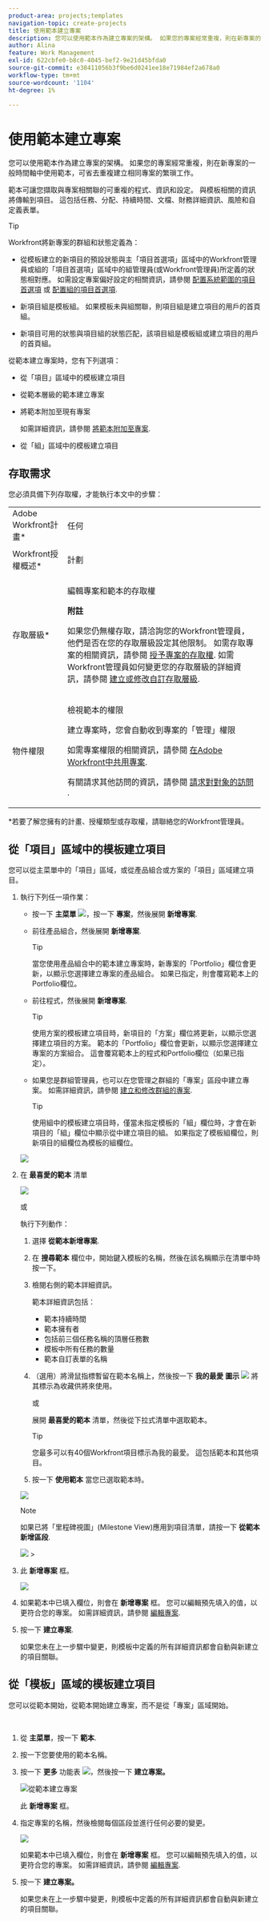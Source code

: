 ```yaml
---
product-area: projects;templates
navigation-topic: create-projects
title: 使用範本建立專案
description: 您可以使用範本作為建立專案的架構。 如果您的專案經常重複，則在新專案的一般時間軸中使用範本，可省去重複建立相同專案的繁瑣工作。
author: Alina
feature: Work Management
exl-id: 622cbfe0-b8c0-4045-bef2-9e21d45bfda0
source-git-commit: e38411056b3f9be6d0241ee18e71984ef2a678a0
workflow-type: tm+mt
source-wordcount: '1104'
ht-degree: 1%

---
```


# 使用範本建立專案

您可以使用範本作為建立專案的架構。 如果您的專案經常重複，則在新專案的一般時間軸中使用範本，可省去重複建立相同專案的繁瑣工作。

範本可讓您擷取與專案相關聯的可重複的程式、資訊和設定。 與模板相關的資訊將傳輸到項目。 這包括任務、分配、持續時間、文檔、財務詳細資訊、風險和自定義表單。

>[!TIP]
>
>Workfront將新專案的群組和狀態定義為：
>
>* 從模板建立的新項目的預設狀態與主「項目首選項」區域中的Workfront管理員或組的「項目首選項」區域中的組管理員(或Workfront管理員)所定義的狀態相對應。 如需設定專案偏好設定的相關資訊，請參閱 [配置系統範圍的項目首選項](../../../administration-and-setup/set-up-workfront/configure-system-defaults/set-project-preferences.md) 或 [配置組的項目首選項](../../../administration-and-setup/manage-groups/create-and-manage-groups/configure-project-preferences-group.md).
>
>* 新項目組是模板組。 如果模板未與組關聯，則項目組是建立項目的用戶的首頁組。
>
>* 新項目可用的狀態與項目組的狀態匹配，該項目組是模板組或建立項目的用戶的首頁組。


從範本建立專案時，您有下列選項：

* 從「項目」區域中的模板建立項目
* 從範本層級的範本建立專案
* 將範本附加至現有專案

   如需詳細資訊，請參閱 [將範本附加至專案](../../../manage-work/projects/create-and-manage-templates/attach-template-to-project.md).

* 從「組」區域中的模板建立項目

## 存取需求

<!--drafted for P&P:

<table style="table-layout:auto"> 
 <col> 
 <col> 
 <tbody> 
  <tr> 
   <td role="rowheader">Adobe Workfront plan*</td> 
   <td> <p>Any </p> </td> 
  </tr> 
  <tr> 
   <td role="rowheader">Workfront license*</td> 
   <td> <p>Current license: Standard </p>
   Or
   <p>Legacy license: Plan </p>
    </td> 
  </tr> 
  <tr> 
   <td role="rowheader">Access level configurations*</td> 
   <td> <p>Edit access to Projects and to Templates</p> <p><b>NOTE</b>
   
   If you still don't have access, ask your Workfront administrator if they set additional restrictions in your access level. For information about access to projects, see <a href="../../../administration-and-setup/add-users/configure-and-grant-access/grant-access-projects.md" class="MCXref xref">Grant access to projects</a>. For information on how a Workfront administrator can change your access level, see <a href="../../../administration-and-setup/add-users/configure-and-grant-access/create-modify-access-levels.md" class="MCXref xref">Create or modify custom access levels</a>. </p> </td> 
  </tr> 
  <tr> 
   <td role="rowheader">Object permissions</td> 
   <td> <p>View permissions to a template</p> <p>When you create a project you automatically receive Manage permissions to the project </p> <p> For information about project permissions, see <a href="../../../workfront-basics/grant-and-request-access-to-objects/share-a-project.md" class="MCXref xref">Share a project in Adobe Workfront</a>.</p> <p>For information on requesting additional access, see <a href="../../../workfront-basics/grant-and-request-access-to-objects/request-access.md" class="MCXref xref">Request access to objects </a>.</p> </td> 
  </tr> 
 </tbody> 
</table>
-->

您必須具備下列存取權，才能執行本文中的步驟：

<table style="table-layout:auto"> 
 <col> 
 <col> 
 <tbody> 
  <tr> 
   <td role="rowheader">Adobe Workfront計畫*</td> 
   <td> <p>任何 </p> </td> 
  </tr> 
  <tr> 
   <td role="rowheader">Workfront授權概述*</td> 
   <td> <p>計劃 </p> </td> 
  </tr> 
  <tr> 
   <td role="rowheader">存取層級*</td> 
   <td> <p>編輯專案和範本的存取權</p> <p><b>附註</b>

如果您仍無權存取，請洽詢您的Workfront管理員，他們是否在您的存取層級設定其他限制。 如需存取專案的相關資訊，請參閱 <a href="../../../administration-and-setup/add-users/configure-and-grant-access/grant-access-projects.md" class="MCXref xref">授予專案的存取權</a>. 如需Workfront管理員如何變更您的存取層級的詳細資訊，請參閱 <a href="../../../administration-and-setup/add-users/configure-and-grant-access/create-modify-access-levels.md" class="MCXref xref">建立或修改自訂存取層級</a>. </p> </td>
</tr> 
  <tr> 
   <td role="rowheader">物件權限</td> 
   <td> <p>檢視範本的權限</p> <p>建立專案時，您會自動收到專案的「管理」權限 </p> <p> 如需專案權限的相關資訊，請參閱 <a href="../../../workfront-basics/grant-and-request-access-to-objects/share-a-project.md" class="MCXref xref">在Adobe Workfront中共用專案</a>.</p> <p>有關請求其他訪問的資訊，請參閱 <a href="../../../workfront-basics/grant-and-request-access-to-objects/request-access.md" class="MCXref xref">請求對對象的訪問 </a>.</p> </td> 
  </tr> 
 </tbody> 
</table>

&#42;若要了解您擁有的計畫、授權類型或存取權，請聯絡您的Workfront管理員。

## 從「項目」區域中的模板建立項目

您可以從主菜單中的「項目」區域，或從產品組合或方案的「項目」區域建立項目。

1. 執行下列任一項作業：

   * 按一下 **主菜單** ![](assets/main-menu-icon.png)，按一下 **專案**，然後展開 **新增專案**.
   * 前往產品組合，然後展開 **新增專案**.

      >[!TIP]
      >
      >當您使用產品組合中的範本建立專案時，新專案的「Portfolio」欄位會更新，以顯示您選擇建立專案的產品組合。 如果已指定，則會覆寫範本上的Portfolio欄位。

   * 前往程式，然後展開 **新增專案**.

      >[!TIP]
      >
      >使用方案的模板建立項目時，新項目的「方案」欄位將更新，以顯示您選擇建立項目的方案。 範本的「Portfolio」欄位會更新，以顯示您選擇建立專案的方案組合。 這會覆寫範本上的程式和Portfolio欄位（如果已指定）。

   * 如果您是群組管理員，也可以在您管理之群組的「專案」區段中建立專案。 如需詳細資訊，請參閱 [建立和修改群組的專案](../../../administration-and-setup/manage-groups/work-with-group-objects/create-and-modify-a-groups-projects.md).

      >[!TIP]
      >
      >使用組中的模板建立項目時，僅當未指定模板的「組」欄位時，才會在新項目的「組」欄位中顯示從中建立項目的組。 如果指定了模板組欄位，則新項目的組欄位為模板的組欄位。
   <!--
   <p>(this, above, is hyperlinked to the classic version of this article; the Milestone View steps are similar to creating a project in Classic than to the way you do it in NWE)</p>
   -->

   ![](assets/new-project-dropdown-nwe-350x358.png)

1. 在 **最喜愛的範本** 清單

   ![](assets/new-project-from-template-dropdown-with-template-favorites-nwe-350x235.png)

   或

   執行下列動作：

   1. 選擇 **從範本新增專案**.
   1. 在 **搜尋範本** 欄位中，開始鍵入模板的名稱，然後在該名稱顯示在清單中時按一下。
   1. 檢閱右側的範本詳細資訊。

      範本詳細資訊包括：

      * 範本持續時間
      * 範本擁有者
      * 包括前三個任務名稱的頂層任務數
      * 模板中所有任務的數量
      * 範本自訂表單的名稱
   1. （選用）將滑鼠指標暫留在範本名稱上，然後按一下 **我的最愛** **圖示** ![](assets/favorites-icon-small.png) 將其標示為收藏供將來使用。

      或

      展開 **最喜愛的範本** 清單，然後從下拉式清單中選取範本。

      >[!TIP]
      >
      >您最多可以有40個Workfront項目標示為我的最愛。 這包括範本和其他項目。

   1. 按一下 **使用範本** 當您已選取範本時。

   ![](assets/new-project-from-template-small-box-with-template-details-panel-nwe-350x279.png)

   >[!NOTE]
   >
   >如果已將「里程碑視圖」(Milestone View)應用到項目清單，請按一下 **從範本新增區段**.
   >
   >
   >![](assets/create-project-from-template-box-from-milestone-view-nwe-350x275.png)   >

1. 此 **新增專案** 框。

   ![](assets/new-project-from-template-box-with-all-sections-on-left-panel-nwe-350x282.png)

1. 如果範本中已填入欄位，則會在 **新增專案** 框。 您可以編輯預先填入的值，以更符合您的專案。 如需詳細資訊，請參閱 [編輯專案](../../../manage-work/projects/manage-projects/edit-projects.md).
1. 按一下 **建立專案**.

   如果您未在上一步驟中變更，則模板中定義的所有詳細資訊都會自動與新建立的項目關聯。

## 從「模板」區域的模板建立項目

您可以從範本開始，從範本開始建立專案，而不是從「專案」區域開始。

 

1. 從 **主菜單**，按一下 **範本**.

1. 按一下您要使用的範本名稱。
1. 按一下 **更多** 功能表 ![](assets/more-icon.png)，然後按一下 **建立專案。**

   ![從範本建立專案](assets/project-sharing-on-template-nwe-2022-350x172.png)

   此 **新增專案** 框。

1. 指定專案的名稱，然後檢閱每個區段並進行任何必要的變更。

   ![](assets/new-project-from-template-box-with-all-sections-on-left-panel-nwe-350x282.png)

   如果範本中已填入欄位，則會在 **新增專案** 框。 您可以編輯預先填入的值，以更符合您的專案。 如需詳細資訊，請參閱 [編輯專案](../../../manage-work/projects/manage-projects/edit-projects.md).

1. 按一下 **建立專案。**

   如果您未在上一步驟中變更，則模板中定義的所有詳細資訊都會自動與新建立的項目關聯。
